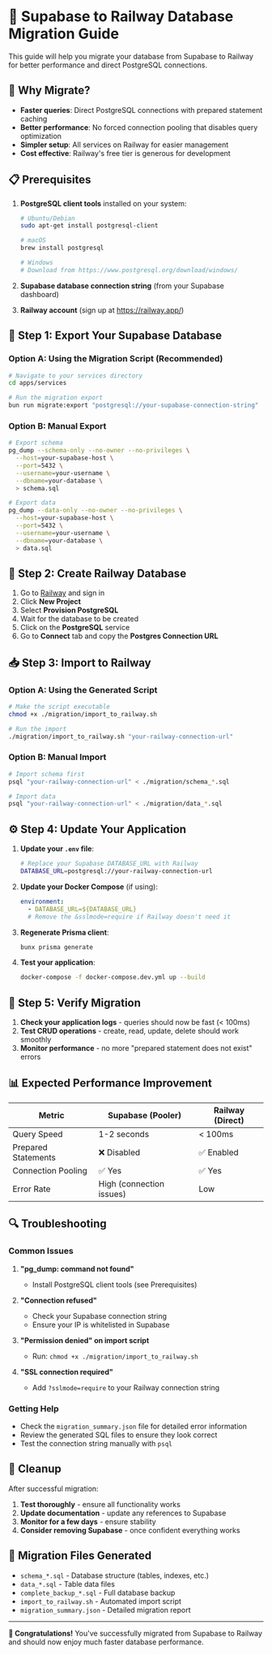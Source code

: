 # 🚀 Supabase to Railway Database Migration Guide

This guide will help you migrate your database from Supabase to Railway for better performance and direct PostgreSQL connections.

## 🎯 Why Migrate?

- **Faster queries**: Direct PostgreSQL connections with prepared statement caching
- **Better performance**: No forced connection pooling that disables query optimization
- **Simpler setup**: All services on Railway for easier management
- **Cost effective**: Railway's free tier is generous for development

## 📋 Prerequisites

1. **PostgreSQL client tools** installed on your system:
   ```bash
   # Ubuntu/Debian
   sudo apt-get install postgresql-client
   
   # macOS
   brew install postgresql
   
   # Windows
   # Download from https://www.postgresql.org/download/windows/
   ```

2. **Supabase database connection string** (from your Supabase dashboard)
3. **Railway account** (sign up at https://railway.app/)

## 🔧 Step 1: Export Your Supabase Database

### Option A: Using the Migration Script (Recommended)

```bash
# Navigate to your services directory
cd apps/services

# Run the migration export
bun run migrate:export "postgresql://your-supabase-connection-string" ./migration
```

### Option B: Manual Export

```bash
# Export schema
pg_dump --schema-only --no-owner --no-privileges \
  --host=your-supabase-host \
  --port=5432 \
  --username=your-username \
  --dbname=your-database \
  > schema.sql

# Export data
pg_dump --data-only --no-owner --no-privileges \
  --host=your-supabase-host \
  --port=5432 \
  --username=your-username \
  --dbname=your-database \
  > data.sql
```

## 🚀 Step 2: Create Railway Database

1. Go to [Railway](https://railway.app/) and sign in
2. Click **New Project**
3. Select **Provision PostgreSQL**
4. Wait for the database to be created
5. Click on the **PostgreSQL** service
6. Go to **Connect** tab and copy the **Postgres Connection URL**

## 📥 Step 3: Import to Railway

### Option A: Using the Generated Script

```bash
# Make the script executable
chmod +x ./migration/import_to_railway.sh

# Run the import
./migration/import_to_railway.sh "your-railway-connection-url"
```

### Option B: Manual Import

```bash
# Import schema first
psql "your-railway-connection-url" < ./migration/schema_*.sql

# Import data
psql "your-railway-connection-url" < ./migration/data_*.sql
```

## ⚙️ Step 4: Update Your Application

1. **Update your `.env` file**:
   ```bash
   # Replace your Supabase DATABASE_URL with Railway
   DATABASE_URL=postgresql://your-railway-connection-url
   ```

2. **Update your Docker Compose** (if using):
   ```yaml
   environment:
     - DATABASE_URL=${DATABASE_URL}
     # Remove the &sslmode=require if Railway doesn't need it
   ```

3. **Regenerate Prisma client**:
   ```bash
   bunx prisma generate
   ```

4. **Test your application**:
   ```bash
   docker-compose -f docker-compose.dev.yml up --build
   ```

## 🎉 Step 5: Verify Migration

1. **Check your application logs** - queries should now be fast (< 100ms)
2. **Test CRUD operations** - create, read, update, delete should work smoothly
3. **Monitor performance** - no more "prepared statement does not exist" errors

## 📊 Expected Performance Improvement

| Metric | Supabase (Pooler) | Railway (Direct) |
|--------|------------------|------------------|
| Query Speed | 1-2 seconds | < 100ms |
| Prepared Statements | ❌ Disabled | ✅ Enabled |
| Connection Pooling | ✅ Yes | ✅ Yes |
| Error Rate | High (connection issues) | Low |

## 🔍 Troubleshooting

### Common Issues

1. **"pg_dump: command not found"**
   - Install PostgreSQL client tools (see Prerequisites)

2. **"Connection refused"**
   - Check your Supabase connection string
   - Ensure your IP is whitelisted in Supabase

3. **"Permission denied" on import script**
   - Run: `chmod +x ./migration/import_to_railway.sh`

4. **"SSL connection required"**
   - Add `?sslmode=require` to your Railway connection string

### Getting Help

- Check the `migration_summary.json` file for detailed error information
- Review the generated SQL files to ensure they look correct
- Test the connection string manually with `psql`

## 🧹 Cleanup

After successful migration:

1. **Test thoroughly** - ensure all functionality works
2. **Update documentation** - update any references to Supabase
3. **Monitor for a few days** - ensure stability
4. **Consider removing Supabase** - once confident everything works

## 📝 Migration Files Generated

- `schema_*.sql` - Database structure (tables, indexes, etc.)
- `data_*.sql` - Table data files
- `complete_backup_*.sql` - Full database backup
- `import_to_railway.sh` - Automated import script
- `migration_summary.json` - Detailed migration report

---

**🎉 Congratulations!** You've successfully migrated from Supabase to Railway and should now enjoy much faster database performance. 